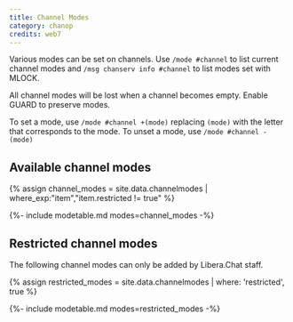 ```yaml
---
title: Channel Modes
category: chanop
credits: web7
---
```


Various modes can be set on channels. Use `/mode #channel` to list current
channel modes and `/msg chanserv info #channel` to list modes set with MLOCK.

All channel modes will be lost when a channel becomes empty. Enable GUARD to
preserve modes.

To set a mode, use `/mode #channel +(mode)` replacing `(mode)` with the letter
that corresponds to the mode. To unset a mode, use `/mode #channel -(mode)`

## Available channel modes
<!-- markdownlint-disable MD013 -->
{% assign channel_modes = site.data.channelmodes | where_exp:"item","item.restricted != true" %}
<!-- markdownlint-enable MD013 -->
{%- include modetable.md modes=channel_modes -%}

## Restricted channel modes

The following channel modes can only be added by Libera.Chat staff.

{% assign restricted_modes = site.data.channelmodes | where: 'restricted', true %}

{%- include modetable.md modes=restricted_modes -%}
